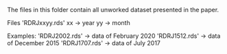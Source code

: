 The files in this folder contain all unworked dataset presented in the paper.

Files 'RDRJxxyy.rds'
xx -> year
yy -> month

Examples:
'RDRJ2002.rds' -> data of February 2020
'RDRJ1512.rds' -> data of December 2015
'RDRJ1707.rds' -> data of July 2017

